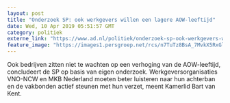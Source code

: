 ```yaml
---
layout: post
title: "Onderzoek SP: ook werkgevers willen een lagere AOW-leeftijd"
date: Wed, 10 Apr 2019 05:51:57 GMT
category: politiek
externe_link: "https://www.ad.nl/politiek/onderzoek-sp-ook-werkgevers-willen-een-lagere-aow-leeftijd~a0b65b5a/"
feature_image: "https://images1.persgroep.net/rcs/n7TuTz8BsA_7MvkX5RxGl6QUqfQ/diocontent/145191549/_fitwidth/400/?appId=21791a8992982cd8da851550a453bd7f&quality=0.7"
---
```


Ook bedrijven zitten niet te wachten op een verhoging van de AOW-leeftijd, concludeert de SP op basis van eigen onderzoek. Werkgeversorganisaties VNO-NCW en MKB Nederland moeten beter luisteren naar hun achterban en de vakbonden actief steunen met hun verzet, meent Kamerlid Bart van Kent.
